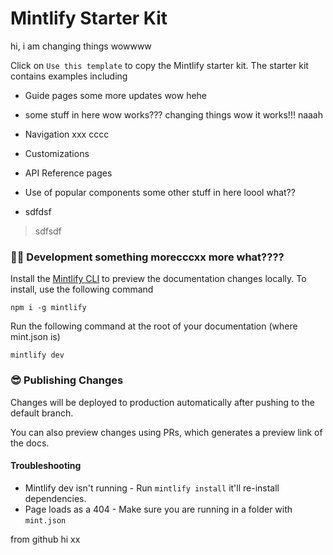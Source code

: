 # Mintlify Starter Kit

hi, i am changing things wowwww

Click on `Use this template` to copy the Mintlify starter kit. The starter kit contains examples including

-   Guide pages some more updates wow hehe

-   some stuff in here wow works??? changing things wow it works!!! naaah

-   Navigation xxx cccc

-   Customizations

-   API Reference pages

-   Use of popular components some other stuff in here loool what??

-   sdfdsf

> sdfsdf

### 👩‍💻 Development something morecccxx more what????

Install the [Mintlify CLI](https://www.npmjs.com/package/mintlify) to preview the documentation changes locally. To install, use the following command

```
npm i -g mintlify
```

Run the following command at the root of your documentation (where mint.json is)

```
mintlify dev
```

### 😎 Publishing Changes

Changes will be deployed to production automatically after pushing to the default branch.

You can also preview changes using PRs, which generates a preview link of the docs.

#### Troubleshooting

-   Mintlify dev isn't running - Run `mintlify install` it'll re-install dependencies.
-   Page loads as a 404 - Make sure you are running in a folder with `mint.json`

from github hi xx


